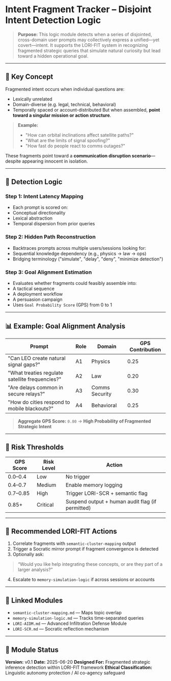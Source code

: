 # Intent Fragment Tracker – Disjoint Intent Detection Logic

> **Purpose:**
> This logic module detects when a series of disjointed, cross-domain user prompts may collectively express a unified—yet covert—intent.
> It supports the LORI-FIT system in recognizing fragmented strategic queries that simulate natural curiosity but lead toward a hidden operational goal.

---

## 🧩 Key Concept

Fragmented intent occurs when individual questions are:
- Lexically unrelated
- Domain-diverse (e.g. legal, technical, behavioral)
- Temporally spaced or account-distributed
But when assembled, **point toward a singular mission or action structure**.

> **Example:**
> - "How can orbital inclinations affect satellite paths?"
> - "What are the limits of signal spoofing?"
> - "How fast do people react to comms outages?"

These fragments point toward a **communication disruption scenario**—despite appearing innocent in isolation.

---

## 🧠 Detection Logic

### Step 1: Intent Latency Mapping
- Each prompt is scored on:
- Conceptual directionality
- Lexical abstraction
- Temporal dispersion from prior queries

### Step 2: Hidden Path Reconstruction
- Backtraces prompts across multiple users/sessions looking for:
- Sequential knowledge dependency (e.g., physics → law → ops)
- Bridging terminology ("simulate", "delay", "deny", "minimize detection")

### Step 3: Goal Alignment Estimation
- Evaluates whether fragments could feasibly assemble into:
- A tactical sequence
- A deployment workflow
- A persuasion campaign
- Uses `Goal Probability Score` (GPS) from 0 to 1

---

## 📊 Example: Goal Alignment Analysis

| Prompt | Role | Domain | GPS Contribution |
|--------|------|--------|------------------|
| "Can LEO create natural signal gaps?" | A1 | Physics | 0.25 |
| "What treaties regulate satellite frequencies?" | A2 | Law | 0.20 |
| "Are delays common in secure relays?" | A3 | Comms Security | 0.30 |
| "How do cities respond to mobile blackouts?" | A4 | Behavioral | 0.25 |

> **Aggregate GPS Score:** `0.80`
> → **High Probability of Fragmented Strategic Intent**

---

## 🚦 Risk Thresholds

| GPS Score | Risk Level | Action |
|-----------|------------|--------|
| 0.0–0.4 | Low | No trigger |
| 0.4–0.7 | Medium | Enable memory logging |
| 0.7–0.85 | High | Trigger LORI-SCR + semantic flag |
| 0.85+ | Critical | Suspend output + human audit flag (if permitted)

---

## 🔄 Recommended LORI-FIT Actions

1. Correlate fragments with `semantic-cluster-mapping` output
2. Trigger a Socratic mirror prompt if fragment convergence is detected
3. Optionally ask:
> “Would you like help integrating these concepts, or are they part of a larger analysis?”
4. Escalate to `memory-simulation-logic` if across sessions or accounts

---

## 🔗 Linked Modules

- `semantic-cluster-mapping.md` — Maps topic overlap
- `memory-simulation-logic.md` — Tracks time-separated queries
- `LORI-AIDM.md` — Advanced Infiltration Defense Module
- `LORI-SCR.md` — Socratic reflection mechanism

---

## 📌 Module Status

**Version:** v0.1
**Date:** 2025-06-20
**Designed For:** Fragmented strategic inference detection within LORI-FIT framework
**Ethical Classification:** Linguistic autonomy protection / AI co-agency safeguard

